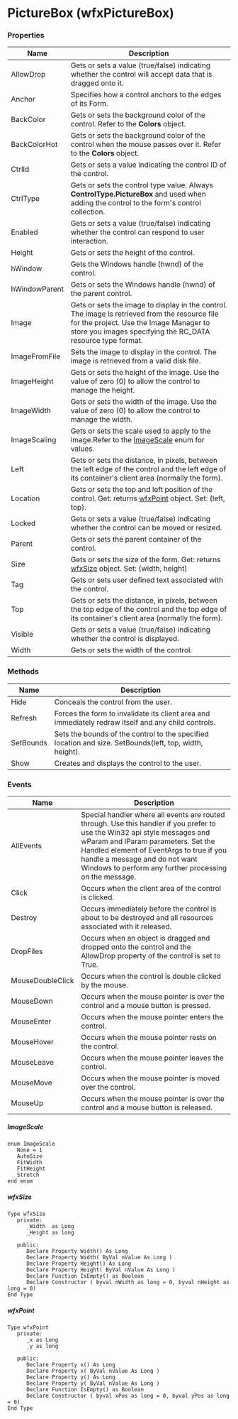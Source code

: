 # PictureBox (wfxPictureBox)

### Properties

| Name                            | Description                    |
| ------------------------------- | ------------------------------ |
| AllowDrop           | Gets or sets a value (true/false) indicating whether the control will accept data that is dragged onto it.        |
| Anchor | Specifies how a control anchors to the edges of its Form. |
| BackColor | Gets or sets the background color of the control. Refer to the **Colors** object. |
| BackColorHot | Gets or sets the background color of the control when the mouse passes over it. Refer to the **Colors** object. |
| CtrlId | Gets or sets a value indicating the control ID of the control.|
| CtrlType | Gets or sets the control type value. Always **ControlType.PictureBox** and used when adding the control to the form's control collection.|
| Enabled | Gets or sets a value (true/false) indicating whether the control can respond to user interaction.|
| Height | Gets or sets the height of the control.|
| hWindow |  Gets the Windows handle (hwnd) of the control. |
| hWindowParent | Gets or sets the Windows handle (hwnd) of the parent control. |
| Image | Gets or sets the image to display in the control. The image is retrieved from the resource file for the project. Use the Image Manager to store you images specifying the RC_DATA resource type format. |
| ImageFromFile | Sets the image to display in the control. The image is retrieved from a valid disk file. |
| ImageHeight | Gets or sets the height of the image. Use the value of zero (0) to allow the control to manage the height. |
| ImageWidth | Gets or sets the width of the image. Use the value of zero (0) to allow the control to manage the width. |
| ImageScaling | Gets or sets the scale used to apply to the image.Refer to the [ImageScale](#ImageScale) enum for values. |
| Left | Gets or sets the distance, in pixels, between the left edge of the control and the left edge of its container's client area (normally the form).|
| Location |Gets or sets the top and left position of the control. Get: returns [wfxPoint](#wfxPoint) object. Set: (left, top). |
| Locked | Gets or sets a value (true/false) indicating whether the control can be moved or resized.|
| Parent | Gets or sets the parent container of the control.|
| Size | Gets or sets the size of the form. Get: returns [wfxSize](#wfxSize) object. Set: (width, height)|
| Tag | Gets or sets user defined text associated with the control.|
| Top | Gets or sets the distance, in pixels, between the top edge of the control and the top edge of its container's client area (normally the form).|
| Visible | Gets or sets a value (true/false) indicating whether the control is displayed.|
| Width | Gets or sets the width of the control.|

### Methods
| Name                            | Description                    |
| ------------------------------- | ------------------------------ |
| Hide | Conceals the control from the user.|
| Refresh | Forces the form to invalidate its client area and immediately redraw itself and any child controls.|
| SetBounds | Sets the bounds of the control to the specified location and size. SetBounds(left, top, width, height).|
| Show | Creates and displays the control to the user.|

### Events
| Name                            | Description                    |
| ------------------------------- | ------------------------------ |
| AllEvents | Special handler where all events are routed through. Use this handler if you prefer to use the Win32 api style messages and wParam and lParam parameters. Set the Handled element of EventArgs to true if you handle a message and do not want Windows to perform any further processing on the message.|
| Click | Occurs when the client area of the control is clicked.|
| Destroy | Occurs immediately before the control is about to be destroyed and all resources associated with it released.|
| DropFiles | Occurs when an object is dragged and dropped onto the control and the AllowDrop property of the control is set to True.|
| MouseDoubleClick | Occurs when the control is double clicked by the mouse.|
| MouseDown | Occurs when the mouse pointer is over the control and a mouse button is pressed.|
| MouseEnter | Occurs when the mouse pointer enters the control.|
| MouseHover | Occurs when the mouse pointer rests on the control.|
| MouseLeave | Occurs when the mouse pointer leaves the control.|
| MouseMove | Occurs when the mouse pointer is moved over the control.|
| MouseUp | Occurs when the mouse pointer is over the control and a mouse button is released.|

##### ImageScale
```
enum ImageScale
   None = 1
   AutoSize
   FitWidth
   FitHeight   
   Stretch
end enum
```

##### wfxSize
```
Type wfxSize
   private:
      _Width  as Long
      _Height as long 

   public:
      Declare Property Width() As Long
      Declare Property Width( ByVal nValue As Long )
      Declare Property Height() As Long
      Declare Property Height( ByVal nValue As Long )
      Declare Function IsEmpty() as Boolean
      Declare Constructor ( byval nWidth as long = 0, byval nHeight as long = 0)
End Type
```
##### wfxPoint
```
Type wfxPoint
   private:
      _x as Long
      _y as long 

   public:
      Declare Property x() As Long
      Declare Property x( ByVal nValue As Long )
      Declare Property y() As Long
      Declare Property y( ByVal nValue As Long )
      Declare Function IsEmpty() as Boolean
      Declare Constructor ( byval xPos as long = 0, byval yPos as long = 0)
End Type
```
